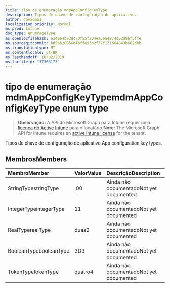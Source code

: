 ```yaml
---
title: tipo de enumeração mdmAppConfigKeyType
description: Tipos de chave de configuração de aplicativo.
author: davidmu1
localization_priority: Normal
ms.prod: Intune
doc_type: enumPageType
ms.openlocfilehash: e14ee4b93dc70f55f204ea56ae874d02d8bf5ffe
ms.sourcegitcommit: bd5bb20856d4bffe93b2f77f131664849b602dbb
ms.translationtype: MT
ms.contentlocale: pt-BR
ms.lasthandoff: 10/02/2019
ms.locfileid: "37368173"
---
```

# <a name="mdmappconfigkeytype-enum-type"></a><span data-ttu-id="f0183-103">tipo de enumeração mdmAppConfigKeyType</span><span class="sxs-lookup"><span data-stu-id="f0183-103">mdmAppConfigKeyType enum type</span></span>

> <span data-ttu-id="f0183-104">**Observação:** A API do Microsoft Graph para Intune requer uma [licença do Active Intune](https://go.microsoft.com/fwlink/?linkid=839381) para o locatário.</span><span class="sxs-lookup"><span data-stu-id="f0183-104">**Note:** The Microsoft Graph API for Intune requires an [active Intune license](https://go.microsoft.com/fwlink/?linkid=839381) for the tenant.</span></span>

<span data-ttu-id="f0183-105">Tipos de chave de configuração de aplicativo.</span><span class="sxs-lookup"><span data-stu-id="f0183-105">App configuration key types.</span></span>

## <a name="members"></a><span data-ttu-id="f0183-106">Membros</span><span class="sxs-lookup"><span data-stu-id="f0183-106">Members</span></span>
|<span data-ttu-id="f0183-107">Membro</span><span class="sxs-lookup"><span data-stu-id="f0183-107">Member</span></span>|<span data-ttu-id="f0183-108">Valor</span><span class="sxs-lookup"><span data-stu-id="f0183-108">Value</span></span>|<span data-ttu-id="f0183-109">Descrição</span><span class="sxs-lookup"><span data-stu-id="f0183-109">Description</span></span>|
|:---|:---|:---|
|<span data-ttu-id="f0183-110">StringType</span><span class="sxs-lookup"><span data-stu-id="f0183-110">stringType</span></span>|<span data-ttu-id="f0183-111">,0</span><span class="sxs-lookup"><span data-stu-id="f0183-111">0</span></span>|<span data-ttu-id="f0183-112">Ainda não documentado</span><span class="sxs-lookup"><span data-stu-id="f0183-112">Not yet documented</span></span>|
|<span data-ttu-id="f0183-113">IntegerType</span><span class="sxs-lookup"><span data-stu-id="f0183-113">integerType</span></span>|<span data-ttu-id="f0183-114">1</span><span class="sxs-lookup"><span data-stu-id="f0183-114">1</span></span>|<span data-ttu-id="f0183-115">Ainda não documentado</span><span class="sxs-lookup"><span data-stu-id="f0183-115">Not yet documented</span></span>|
|<span data-ttu-id="f0183-116">RealType</span><span class="sxs-lookup"><span data-stu-id="f0183-116">realType</span></span>|<span data-ttu-id="f0183-117">duas</span><span class="sxs-lookup"><span data-stu-id="f0183-117">2</span></span>|<span data-ttu-id="f0183-118">Ainda não documentado</span><span class="sxs-lookup"><span data-stu-id="f0183-118">Not yet documented</span></span>|
|<span data-ttu-id="f0183-119">BooleanType</span><span class="sxs-lookup"><span data-stu-id="f0183-119">booleanType</span></span>|<span data-ttu-id="f0183-120">3D</span><span class="sxs-lookup"><span data-stu-id="f0183-120">3</span></span>|<span data-ttu-id="f0183-121">Ainda não documentado</span><span class="sxs-lookup"><span data-stu-id="f0183-121">Not yet documented</span></span>|
|<span data-ttu-id="f0183-122">TokenType</span><span class="sxs-lookup"><span data-stu-id="f0183-122">tokenType</span></span>|<span data-ttu-id="f0183-123">quatro</span><span class="sxs-lookup"><span data-stu-id="f0183-123">4</span></span>|<span data-ttu-id="f0183-124">Ainda não documentado</span><span class="sxs-lookup"><span data-stu-id="f0183-124">Not yet documented</span></span>|




